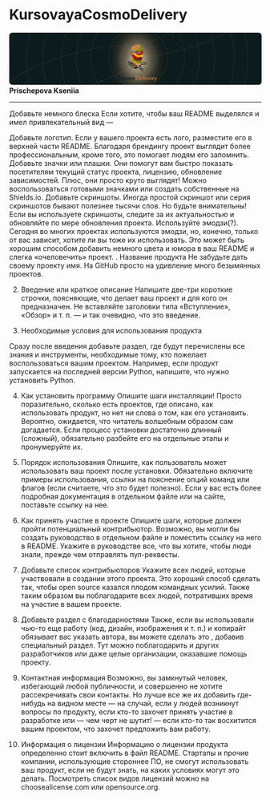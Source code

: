 # KursovayaCosmoDelivery
![alt text](https://github.com/Prischepova/KursovayaCosmoDelivery/blob/Images/Logo.svg?raw=true) 
**Prischepova Kseniia**
***
Добавьте немного блеска
Если хотите, чтобы ваш README выделялся и имел привлекательный вид —

Добавьте логотип. Если у вашего проекта есть лого, разместите его в верхней части README. Благодаря брендингу проект выглядит более профессиональным, кроме того, это помогает людям его запомнить.
Добавьте значки или плашки. Они помогут вам быстро показать посетителям текущий статус проекта, лицензию, обновление зависимостей. Плюс, они просто круто выглядят! Можно воспользоваться готовыми значками или создать собственные на Shields.io.
Добавьте скриншоты. Иногда простой скриншот или серия скриншотов бывают полезнее тысячи слов. Но будьте внимательны! Если вы используете скриншоты, следите за их актуальностью и обновляйте по мере обновления проекта.
Используйте эмодзи(?). Сегодня во многих проектах используются эмодзи, но, конечно, только от вас зависит, хотите ли вы тоже их использовать. Это может быть хорошим способом добавить немного цвета и юмора в ваш README и слегка «очеловечить» проект.
. Название продукта
Не забудьте дать своему проекту имя. На GitHub просто на удивление много безымянных проектов.

2. Введение или краткое описание
Напишите две-три короткие строчки, поясняющие, что делает ваш проект и для кого он предназначен. Не вставляйте заголовки типа «Вступление», «Обзор» и т. п. — и так очевидно, что это введение.

3. Необходимые условия для использования продукта
 
Сразу после введения добавьте раздел, где будут перечислены все знания и инструменты, необходимые тому, кто пожелает воспользоваться вашим проектом. Например, если продукт запускается на последней версии Python, напишите, что нужно установить Python.

4. Как установить программу
Опишите шаги инсталляции! Просто поразительно, сколько есть проектов, где описано, как использовать продукт, но нет ни слова о том, как его установить. Вероятно, ожидается, что читатель волшебным образом сам догадается. Если процесс установки достаточно длинный (сложный), обязательно разбейте его на отдельные этапы и пронумеруйте их.

5. Порядок использования
Опишите, как пользователь может использовать ваш проект после установки. Обязательно включите примеры использования, ссылки на пояснение опций команд или флагов (если считаете, что это будет полезно). Если у вас есть более подробная документация в отдельном файле или на сайте, поставьте ссылку на нее.

6. Как принять участие в проекте
Опишите шаги, которые должен пройти потенциальный контрибьютор. Возможно, вы могли бы создать руководство в отдельном файле и поместить ссылку на него в README. Укажите в руководстве все, что вы хотите, чтобы люди знали, прежде чем отправлять пул-реквесты.

7. Добавьте список контрибьюторов
Укажите всех людей, которые участвовали в создании этого проекта. Это хороший способ сделать так, чтобы open source казался плодом командных усилий. Также таким образом вы поблагодарите всех людей, потративших время на участие в вашем проекте.

8. Добавьте раздел с благодарностями
Также, если вы использовали чью-то еще работу (код, дизайн, изображения и т. п.) и копирайт обязывает вас указать автора, вы можете сделать это , добавив специальный раздел. Тут можно поблагодарить и других разработчиков или даже целые организации, оказавшие помощь проекту.

9. Контактная информация
Возможно, вы замкнутый человек, избегающий любой публичности, и совершенно не хотите рассекречивать свои контакты. Но лучше все же их добавить где-нибудь на видном месте — на случай, если у людей возникнут вопросы по продукту, если кто-то захочет принять участие в разработке или — чем черт не шутит! — если кто-то так восхитится вашим проектом, что захочет предложить вам работу.

10. Информация о лицензии
Информацию о лицензии продукта определенно стоит включить в файл README. Стартапы и прочие компании, использующие стороннее ПО, не смогут использовать ваш продукт, если не будут знать, на каких условиях могут это делать. Посмотреть список видов лицензий можно на choosealicense.com или opensource.org.

